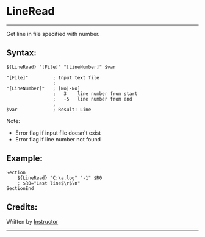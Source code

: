 # LineRead

---

Get line in file specified with number.

## Syntax:

	${LineRead} "[File]" "[LineNumber]" $var

	"[File]"         ; Input text file
	                 ;
	"[LineNumber]"   ; [No|-No]
	                 ;   3    line number from start
	                 ;   -5   line number from end
	                 ;
	$var             ; Result: Line

Note:

- Error flag if input file doesn't exist 
- Error flag if line number not found

## Example: 

	Section
		${LineRead} "C:\a.log" "-1" $R0
		; $R0="Last line$\r$\n"
	SectionEnd

## Credits:

Written by [Instructor][1]

---

[1]: http://nsis.sourceforge.net/User:Instructor